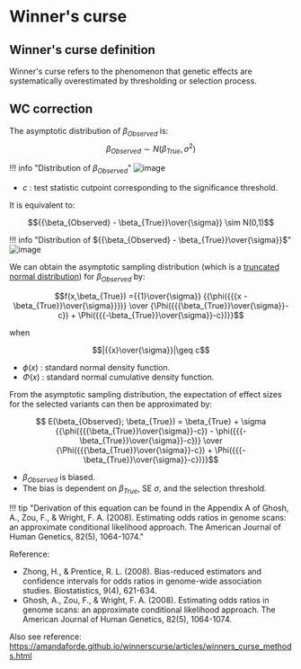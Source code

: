 
# Winner's curse

## Winner's curse definition

Winner's curse refers to the phenomenon that genetic effects are systematically overestimated by thresholding or selection process. 

## WC correction

The asymptotic distribution of $\beta_{Observed}$ is:
$$\beta_{Observed} \sim N(\beta_{True},\sigma^2)$$

!!! info "Distribution of $\beta_{Observed}$"
    ![image](https://user-images.githubusercontent.com/40289485/219667132-edbd935d-6ad7-4ac3-8548-6bd6df507547.png)

- $c$ :  test statistic cutpoint corresponding to the significance threshold.

It is equivalent to:

$${{\beta_{Observed} - \beta_{True}}\over{\sigma}} \sim N(0,1)$$

!!! info "Distribution of ${{\beta_{Observed} - \beta_{True}}\over{\sigma}}$"
    ![image](https://user-images.githubusercontent.com/40289485/219665814-7d611e24-bda8-4701-ba5c-4bc9fcc51228.png)


We can obtain the asymptotic sampling distribution (which is a [truncated normal distribution](https://en.wikipedia.org/wiki/Truncated_normal_distribution)) for $\beta_{Observed}$ by:

$$f(x,\beta_{True}) ={{1}\over{\sigma}} {{\phi({{{x - \beta_{True}}\over{\sigma}}})} \over {\Phi({{{\beta_{True}}\over{\sigma}}-c}) + \Phi({{{-\beta_{True}}\over{\sigma}}-c})}}$$

when

$$|{{x}\over{\sigma}}|\geq c$$

- $\phi(x)$ : standard normal density function.
- $\Phi(x)$ : standard normal cumulative density function.

From the asymptotic sampling distribution, the expectation of effect sizes for the selected variants can then be approximated by: 

$$ E(\beta_{Observed}; \beta_{True}) = \beta_{True} + \sigma {{\phi({{{\beta_{True}}\over{\sigma}}-c}) - \phi({{{-\beta_{True}}\over{\sigma}}-c})} \over {\Phi({{{\beta_{True}}\over{\sigma}}-c}) + \Phi({{{-\beta_{True}}\over{\sigma}}-c})}}$$

- $\beta_{Observed}$ is biased. 
- The bias is dependent on $\beta_{True}$, SE $\sigma$, and the selection threshold.

!!! tip "Derivation of this equation can be found in the Appendix A of Ghosh, A., Zou, F., & Wright, F. A. (2008). Estimating odds ratios in genome scans: an approximate conditional likelihood approach. The American Journal of Human Genetics, 82(5), 1064-1074."

Reference: 
- Zhong, H., & Prentice, R. L. (2008). Bias-reduced estimators and confidence intervals for odds ratios in genome-wide association studies. Biostatistics, 9(4), 621-634.
- Ghosh, A., Zou, F., & Wright, F. A. (2008). Estimating odds ratios in genome scans: an approximate conditional likelihood approach. The American Journal of Human Genetics, 82(5), 1064-1074.

Also see reference: https://amandaforde.github.io/winnerscurse/articles/winners_curse_methods.html
